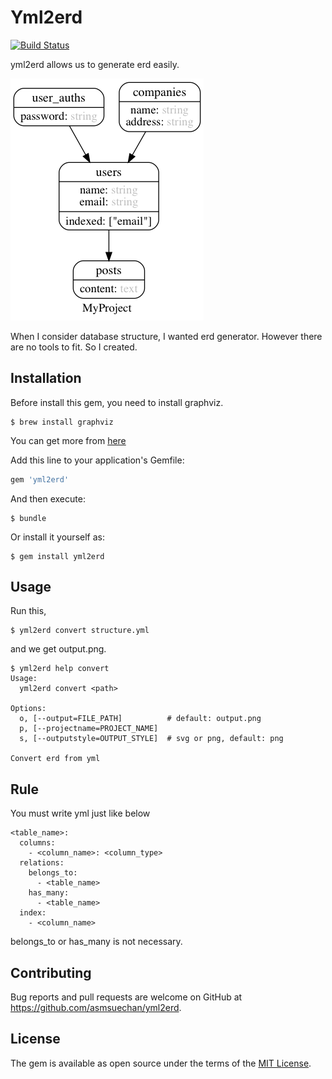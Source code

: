 # Yml2erd
[![Build Status](https://travis-ci.org/asmsuechan/yml2erd.svg?branch=master)](https://travis-ci.org/asmsuechan/yml2erd)

yml2erd allows us to generate erd easily.

![output_image](https://raw.githubusercontent.com/asmsuechan/asmsuechan.github.io/master/images/image.png)

When I consider database structure, I wanted erd generator. However there are no tools to fit. So I created.

## Installation
Before install this gem, you need to install graphviz.

```
$ brew install graphviz
```

You can get more from [here](http://www.graphviz.org/Download..php)

Add this line to your application's Gemfile:

```ruby
gem 'yml2erd'
```

And then execute:

    $ bundle

Or install it yourself as:

    $ gem install yml2erd

## Usage
Run this,
```
$ yml2erd convert structure.yml
```
and we get output.png.

```
$ yml2erd help convert
Usage:
  yml2erd convert <path>

Options:
  o, [--output=FILE_PATH]          # default: output.png
  p, [--projectname=PROJECT_NAME]
  s, [--outputstyle=OUTPUT_STYLE]  # svg or png, default: png

Convert erd from yml
```

## Rule
You must write yml just like below

```
<table_name>:
  columns:
    - <column_name>: <column_type>
  relations:
    belongs_to:
      - <table_name>
    has_many:
      - <table_name>
  index:
    - <column_name>
```

belongs_to or has_many is not necessary.

## Contributing

Bug reports and pull requests are welcome on GitHub at https://github.com/asmsuechan/yml2erd.


## License

The gem is available as open source under the terms of the [MIT License](http://opensource.org/licenses/MIT).
